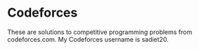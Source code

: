 # Codeforces
These are solutions to competitive programming problems from codeforces.com. My Codeforces username is sadiet20.
